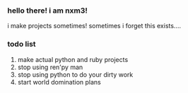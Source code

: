 ### hello there! i am nxm3!

i make projects sometimes! sometimes i forget this exists....

### todo list

1. make actual python and ruby projects
2. stop using ren'py man
3. stop using python to do your dirty work
4. start world domination plans 
